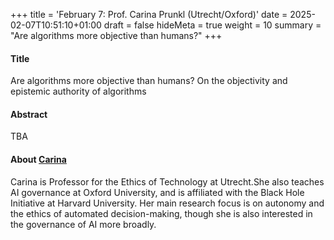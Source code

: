 +++
title = 'February 7: Prof. Carina Prunkl (Utrecht/Oxford)'
date = 2025-02-07T10:51:10+01:00
draft = false
hideMeta = true
weight = 10
summary = "Are algorithms more objective than humans?"
+++
 

#### Title
Are algorithms more objective than humans? On the objectivity and epistemic authority of algorithms 
#### Abstract
 
TBA
 

#### About [Carina](https://www.carinaprunkl.com)
Carina is Professor for the Ethics of Technology at Utrecht.She also teaches AI governance at Oxford University, and is affiliated with the Black Hole Initiative at Harvard University. Her main research focus is on autonomy and the ethics of automated decision-making, though she is also interested in the governance of AI more broadly. 

